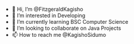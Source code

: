 - 👋 Hi, I’m @FitzgeraldKagisho
- 👀 I’m interested in Developing
- 🌱 I’m currently learning BSC Computer Science
- 💞️ I’m looking to collaborate on Java Projects
- 📫 How to reach me @KagishoSidumo

<!---
FitzgeraldKagisho/FitzgeraldKagisho is a ✨ special ✨ repository because its `README.md` (this file) appears on your GitHub profile.
You can click the Preview link to take a look at your changes.
--->
